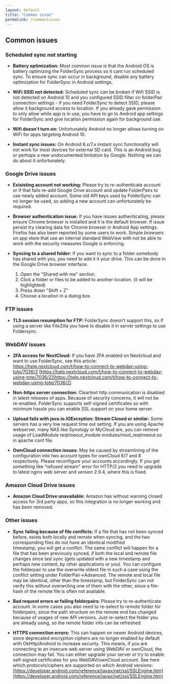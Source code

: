 ```yaml
---
layout: default
title: "Common issue"
permalink: /commonissues
---
```


## Common issues

### Scheduled sync not starting
* **Battery optimization:** Most common issue is that the Android OS is battery optimizing the FolderSync process so it cant run scheduled sync. To ensure sync can occur in background, disable any battery optimization for FolderSync in Android settings.

* **WiFi SSID not detected:** Scheduled sync can be broken if Wifi SSID is not detected on Android 10 and you configured SSID filter on folderPair connection settings - if you need FolderSync to detect SSID, please allow it background access to location. If you already gave permission to only allow while app is in use, you have to go to Android app settings for FolderSync and give location permission again for background use.

* **Wifi doesn't turn on:** Unfortunately Android no longer allows turning on WiFi for apps targeting Android 10.

* **Instant sync issues:** On Android 6.x/7.x instant sync functionality will not work for most devices for external SD card. This is an Android bug or perhaps a new undocumented limitation by Google. Nothing we can do about it unfortunately.

### Google Drive issues
* **Exisisting account not working:** Please try to re-authenticate account or if that fails re-add Google Drive account and update FolderPairs to use newly added account. Some old API keys used by FolderSync can no longer be used, so adding a new account can unfortunately be required.

* **Browser authentication issue:** If you have issues authenticating, please ensure Chrome browser is installed and it is the default browser. If issue persist try clearing data for Chrome browser in Android App settings. Firefox has also been reported by some users to work. Simple browsers on app store that use an internal standard WebView with not be able to work with the security measures Google is enforcing.

* **Syncing to a shared folder:** If you want to sync to a folder somebody has shared with you, you need to add it it your drive. This can be done in the Google Drive browser interface. 

    1. Open the "Shared with me" section. 
    2. Click a folder or files to be added to another location. (it will be highlighted) 
    3. Press down "Shift + Z" 
    4. Choose a location in a dialog box.

### FTP issues
* **TLS session resumption for FTP:** FolderSync doesn't support this, so if using a server like FileZilla you have to disable it in server settings to use Foldersync.

### WebDAV issues

* **2FA access for NextCloud:** If you have 2FA enabled on Nextcloud and want to use FolderSync, see this article: https://help.nextcloud.com/t/how-to-connect-to-webdav-using-totp/7036/2
[https://help.nextcloud.com/t/how-to-connect-to-webdav-using-totp/7036/2](https://help.nextcloud.com/t/how-to-connect-to-webdav-using-totp/7036/2)

* **Non-https server connection:** Cleartext http communication is disabled in latest releases of apps. Because of security concerns, it will not be re-enabled. FolderSync supports self-signed certificates so with minimum hassle you can enable SSL support on your home server.

* **Upload fails with java.io.IOException: Stream Closed or similar:** Some servers has a very low request time out setting. If you are using Apache webserver, many NAS like Synology or MyCloud are, you can remove usage of LoadModule reqtimeout_module modules/mod_reqtimeout.so in apache conf file.

* **OwnCloud connection issues:** May be caused by streamlining of the configuration into two account types for ownCloud 6/7 and 8 respectively. Please reconfigure your accounts accordingly. If you get something like "refused stream" error for HTTP/2 you need to upgrade to latest nginx web server and version 2.9.4, where this is fixed.

### Amazon Cloud Drive issues
* **Amazon Cloud Drive unavailable:** Amazon has without warning closed access for 3rd party apps, so this integration is no longer working and has been removed.

### Other issues

* **Sync failing because of file conflicts:** If a file that has not been synced before, exists both locally and remote when syncing, and the two corresponding files do not have an identical modified timestamp, you will get a conflict. The same conflict will happen for a file that has been previously synced, if both the local and remote file changes since last sync (gets updated with a new timestamp and perhaps new content, by other applications or you). You can configure the folderpair to use the overwrite oldest file in such a case using the conflict setting under FolderPair->Advanced. The remote and local file may be identical, other than the timestamp, but FolderSync can not verify this without overwriting one of them with the other, since a file-hash of the remote file is often not available. 

* **Bad request errors or failing folderpairs:** Please try to re-authenticate account. In some cases you also need to re-select to remote folder for folderpairs, since the path structure on the remote end has changed because of usages of new API versions. Just re-select the folder you are already using, so the remote folder info can be refreshed.

* **HTTPS connection errors:** This can happen on newer Android devices, since deprecated encryption ciphers are no longer enabled by default with OkHttp/Android to increase security. This means, if you are connecting to an insecure web server using WebDAV or ownCloud, the connection may fail. You can either upgrade your server or try to enable self-signed certificates for you WebDAV/ownCloud account. See here which protocols/ciphers are supported on which Android versions: [https://developer.android.com/reference/javax/net/ssl/SSLEngine.htm](https://developer.android.com/reference/javax/net/ssl/SSLEngine.htm)